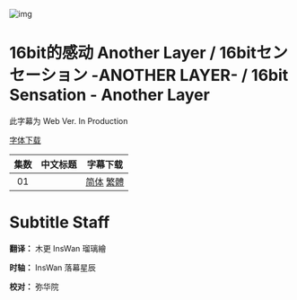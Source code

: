 ![img](https://p.inari.site/kitauji/202310/21/16bit2.png)

# 16bit的感动 Another Layer / 16bitセンセーション -ANOTHER LAYER- / 16bit Sensation - Another Layer

此字幕为 Web Ver. In Production

[字体下载]()

|集数|中文标题|字幕下载|
|:-:|:-:|:-:|
|01||[简体]() [繁體]()|

# Subtitle Staff

**翻译：** 木更 InsWan 瑠璃繪

**时轴：** InsWan 落幕星辰

**校对：**  弥华院
